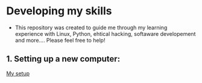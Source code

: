 # Developing my skills 

* This repository was created to guide me through my learning experience with Linux, Python, ehtical hacking, softaware developement and more.... Please feel free to help!


## 1. Setting up a new computer:
  [My setup](https://github.com/fcarvalhopacheco/learning/blob/master/myOSsetup.md)
